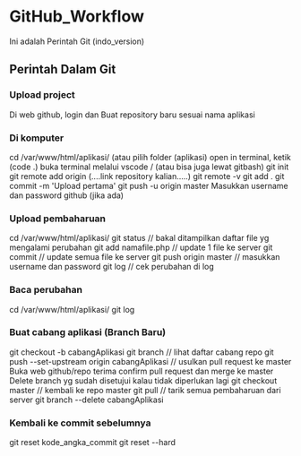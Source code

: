 # GitHub_Workflow
Ini adalah Perintah Git (indo_version)

## Perintah Dalam Git
### Upload project
Di web github, login dan Buat repository baru sesuai nama aplikasi
### Di komputer
cd /var/www/html/aplikasi/ (atau pilih folder (aplikasi) open in terminal, ketik (code .) buka terminal melalui vscode / (atau bisa juga lewat gitbash)
git init
git remote add origin (....link repository kalian.....)
git remote -v
git add .
git commit -m 'Upload pertama'
git push -u origin master
Masukkan username dan password github (jika ada)

### Upload pembaharuan
cd /var/www/html/aplikasi/
git status // bakal ditampilkan daftar file yg mengalami perubahan
git add namafile.php // update 1 file ke server
git commit // update semua file ke server
git push origin master // masukkan username dan password
git log // cek perubahan di log

### Baca perubahan
cd /var/www/html/aplikasi/
git log

### Buat cabang aplikasi (Branch Baru)
git checkout -b cabangAplikasi
git branch // lihat daftar cabang repo
git push --set-upstream origin cabangAplikasi // usulkan pull request ke master
Buka web github/repo terima confirm pull request dan merge ke master
Delete branch yg sudah disetujui kalau tidak diperlukan lagi
git checkout master // kembali ke repo master
git pull // tarik semua pembaharuan dari server
git branch --delete cabangAplikasi

### Kembali ke commit sebelumnya
git reset kode_angka_commit
git reset --hard
